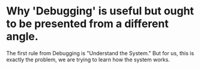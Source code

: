 # Why 'Debugging' is useful but ought to be presented from a different angle.


The first rule from Debugging is "Understand the System."  But for us, this is exactly the problem, we are trying to learn how the system works.  